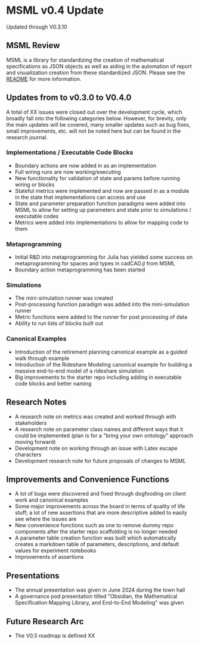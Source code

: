 # MSML v0.4 Update

Updated through V0.3.10

## MSML Review

MSML is a library for standardizing the creation of mathematical specifications as JSON objects as well as aiding in the automation of report and visualization creation from these standardized JSON. Please see the [README](../README.md) for more information.

## Updates from to v0.3.0 to V0.4.0

A total of XX issues were closed out over the development cycle, which broadly fall into the following categories below. However, for brevity, only the main updates will be covered, many smaller updates such as bug fixes, small improvements, etc. will not be noted here but can be found in the research journal.

### Implementations / Executable Code Blocks

- Boundary actions are now added in as an implementation
- Full wiring runs are now working/executing
- New functionality for validation of state and params before running wiring or blocks
- Stateful metrics were implemented and now are passed in as a module in the state that implementations can access and use
- State and parameter preparation function paradigms were added into MSML to allow for setting up parameters and state prior to simulations / executable codes
- Metrics were added into implementations to allow for mapping code to them

### Metaprogramming

- Initial R&D into metaprogramming for Julia has yielded some success on metaprogramming for spaces and types in cadCAD.jl from MSML
- Boundary action metaprogramming has been started

### Simulations

- The mini-simulation runner was created
- Post-processing function paradigm was added into the mini-simulation runner
- Metric functions were added to the runner for post processing of data
- Ability to run lists of blocks built out

### Canonical Examples

- Introduction of the retirement planning canonical example as a guided walk through example
- Introduction of the Rideshare Modeling canonical example for building a massive end-to-end model of a rideshare simulation
- Big improvements to the starter repo including adding in executable code blocks and better naming

## Research Notes

- A research note on metrics was created and worked through with stakeholders
- A research note on parameter class names and different ways that it could be implemented (plan is for a "bring your own ontology" approach moving forward)
- Development note on working through an issue with Latex escape characters
- Development research note for future proposals of changes to MSML

## Improvements and Convenience Functions

- A lot of bugs were discovered and fixed through dogfooding on client work and canonical examples
- Some major improvements across the board in terms of quality of life stuff; a lot of new assertions that are more descriptive added to easily see where the issues are
- New convenience functions such as one to remove dummy repo components after the starter repo scaffolding is no longer needed
- A parameter table creation function was built which automatically creates a markdown table of parameters, descriptions, and default values for experiment notebooks
- Improvements of assertions

## Presentations

- The annual presentation was given in June 2024 during the town hall
- A governance pod presentation titled "Obsidian, the Mathematical Specification Mapping Library, and End-to-End Modeling" was given

## Future Research Arc

- The V0.5 roadmap is defined XX